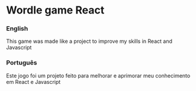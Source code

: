 <h1>Wordle game React</h1>
<h3>English</h3>
<p>This game was made like a project to improve my skills in React and Javascript</p>
<h3>Português</h3>
<p>Este jogo foi um projeto feito para melhorar e aprimorar meu conhecimento em React e Javascript</p>
